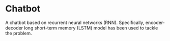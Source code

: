 # Chatbot
A chatbot based on recurrent neural networks (RNN). Specifically, encoder-decoder long short-term memory (LSTM)  model has been used to tackle the problem.
